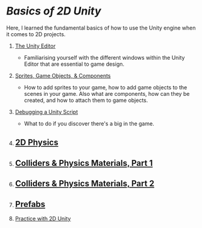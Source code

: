# ***Basics of 2D Unity***
Here, I learned the fundamental basics of how to use the Unity engine when it comes to 2D projects.

1. [The Unity Editor](UnityEditor/notes.md)
    - Familiarising yourself with the different windows within the Unity Editor that are essential to game design.

2. [Sprites, Game Objects, & Components](SpritesGamObjComp/notes.md)
    - How to add sprites to your game, how to add game objects to the scenes in your game. Also what are components, how can they be created, and how to attach them to game objects.

3. [Debugging a Unity Script](DebugScript/notes.md)
    - What to do if you discover there's a big in the game.

4. [2D Physics](PhysicsOf2D/notes.md)
    - 

5. [Colliders & Physics Materials, Part 1](ColidePhys-1/notes.md)
    - 

6. [Colliders & Physics Materials, Part 2](CollidePhys-2/notes.md)
    - 

7. [Prefabs](Prefabs/notes.md)
    - 

8. [Practice with 2D Unity](Exercises/notes.md)
